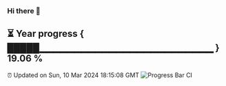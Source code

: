 ### Hi there 👋
⏳ Year progress { █████▁▁▁▁▁▁▁▁▁▁▁▁▁▁▁▁▁▁▁▁▁▁▁▁▁ } 19.06 %
---
⏰ Updated on Sun, 10 Mar 2024 18:15:08 GMT
![Progress Bar CI](https://github.com/liununu/liununu/workflows/Progress%20Bar%20CI/badge.svg)
